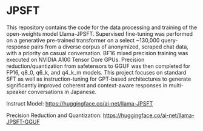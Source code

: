 # JPSFT

This repository contains the code for the data processing and training of the open-weights model Llama-JPSFT. Supervised fine-tuning was performed on a generative pre-trained transformer on a select ~130,000 query-response pairs from a diverse corpus of anonymized, scraped chat data, with a priority on casual conversation. BF16 mixed precision training was executed on NVIDIA A100 Tensor Core GPUs. Precision reduction/quantization from safetensors to GGUF was then completed for FP16, q8_0, q6_k, and q4_k_m models. This project focuses on standard SFT as well as instruction-tuning for GPT-based architectures to generate significantly improved coherent and context-aware responses in multi-speaker conversations in Japanese.

Instruct Model: https://huggingface.co/ai-net/llama-JPSFT

Precision Reduction and Quantization: https://huggingface.co/ai-net/llama-JPSFT-GGUF
